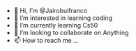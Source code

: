 - 👋 Hi, I’m @Jairobuifranco
- 👀 I’m interested in learning coding
- 🌱 I’m currently learning Cs50 
- 💞️ I’m looking to collaborate on Anything 
- 📫 How to reach me ...

<!---
Jairobuifranco/Jairobuifranco is a ✨ special ✨ repository because its `README.md` (this file) appears on your GitHub profile.
You can click the Preview link to take a look at your changes.
--->
